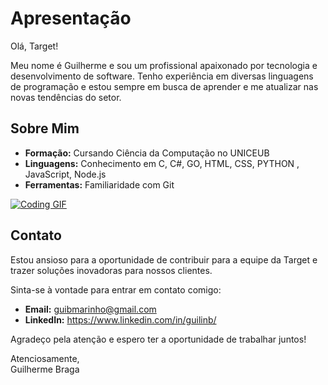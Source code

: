 # Apresentação

Olá, Target!

Meu nome é Guilherme e sou um profissional apaixonado por tecnologia e desenvolvimento de software. Tenho experiência em diversas linguagens de programação e estou sempre em busca de aprender e me atualizar nas novas tendências do setor.

## Sobre Mim

- **Formação:** Cursando Ciência da Computação no UNICEUB
- **Linguagens:** Conhecimento em C, C#, GO, HTML, CSS, PYTHON , JavaScript, Node.js
- **Ferramentas:** Familiaridade com Git



[![Coding GIF]([https://media.giphy.com/media/1BGp2r8gP7k9G/giphy.gif)](https://media.tenor.com/images/ea72aa11e720d8c09132a8bb0414e0a8/tenor.gif](https://camo.githubusercontent.com/2366b34bb903c09617990fb5fff4622f3e941349e846ddb7e73df872a9d21233/68747470733a2f2f63646e2e6472696262626c652e636f6d2f75736572732f3733303730332f73637265656e73686f74732f363538313234332f6176656e746f2e676966))


## Contato

Estou ansioso para a oportunidade de contribuir para a equipe da Target e trazer soluções inovadoras para nossos clientes. 

Sinta-se à vontade para entrar em contato comigo:

- **Email:** guibmarinho@gmail.com
- **LinkedIn:** https://www.linkedin.com/in/guilinb/

Agradeço pela atenção e espero ter a oportunidade de trabalhar juntos!

Atenciosamente,  
Guilherme Braga
